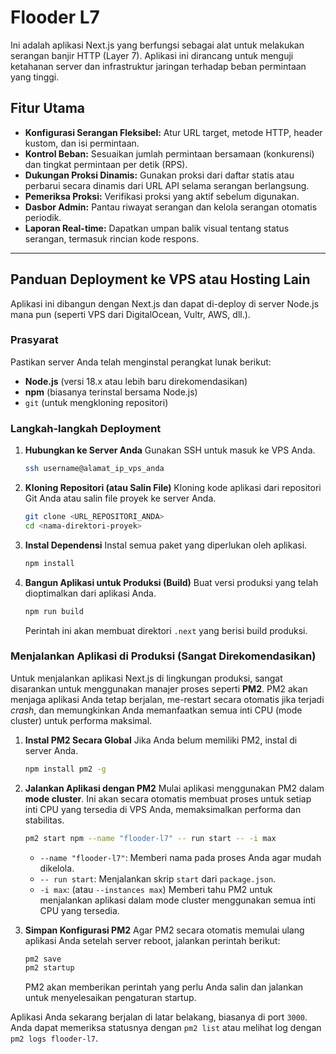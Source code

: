 # Flooder L7

Ini adalah aplikasi Next.js yang berfungsi sebagai alat untuk melakukan serangan banjir HTTP (Layer 7). Aplikasi ini dirancang untuk menguji ketahanan server dan infrastruktur jaringan terhadap beban permintaan yang tinggi.

## Fitur Utama

-   **Konfigurasi Serangan Fleksibel:** Atur URL target, metode HTTP, header kustom, dan isi permintaan.
-   **Kontrol Beban:** Sesuaikan jumlah permintaan bersamaan (konkurensi) dan tingkat permintaan per detik (RPS).
-   **Dukungan Proksi Dinamis:** Gunakan proksi dari daftar statis atau perbarui secara dinamis dari URL API selama serangan berlangsung.
-   **Pemeriksa Proksi:** Verifikasi proksi yang aktif sebelum digunakan.
-   **Dasbor Admin:** Pantau riwayat serangan dan kelola serangan otomatis periodik.
-   **Laporan Real-time:** Dapatkan umpan balik visual tentang status serangan, termasuk rincian kode respons.

---

## Panduan Deployment ke VPS atau Hosting Lain

Aplikasi ini dibangun dengan Next.js dan dapat di-deploy di server Node.js mana pun (seperti VPS dari DigitalOcean, Vultr, AWS, dll.).

### Prasyarat

Pastikan server Anda telah menginstal perangkat lunak berikut:
-   **Node.js** (versi 18.x atau lebih baru direkomendasikan)
-   **npm** (biasanya terinstal bersama Node.js)
-   `git` (untuk mengkloning repositori)

### Langkah-langkah Deployment

1.  **Hubungkan ke Server Anda**
    Gunakan SSH untuk masuk ke VPS Anda.
    ```bash
    ssh username@alamat_ip_vps_anda
    ```

2.  **Kloning Repositori (atau Salin File)**
    Kloning kode aplikasi dari repositori Git Anda atau salin file proyek ke server Anda.
    ```bash
    git clone <URL_REPOSITORI_ANDA>
    cd <nama-direktori-proyek>
    ```

3.  **Instal Dependensi**
    Instal semua paket yang diperlukan oleh aplikasi.
    ```bash
    npm install
    ```

4.  **Bangun Aplikasi untuk Produksi (Build)**
    Buat versi produksi yang telah dioptimalkan dari aplikasi Anda.
    ```bash
    npm run build
    ```
    Perintah ini akan membuat direktori `.next` yang berisi build produksi.

### Menjalankan Aplikasi di Produksi (Sangat Direkomendasikan)

Untuk menjalankan aplikasi Next.js di lingkungan produksi, sangat disarankan untuk menggunakan manajer proses seperti **PM2**. PM2 akan menjaga aplikasi Anda tetap berjalan, me-restart secara otomatis jika terjadi *crash*, dan memungkinkan Anda memanfaatkan semua inti CPU (mode cluster) untuk performa maksimal.

1.  **Instal PM2 Secara Global**
    Jika Anda belum memiliki PM2, instal di server Anda.
    ```bash
    npm install pm2 -g
    ```

2.  **Jalankan Aplikasi dengan PM2**
    Mulai aplikasi menggunakan PM2 dalam **mode cluster**. Ini akan secara otomatis membuat proses untuk setiap inti CPU yang tersedia di VPS Anda, memaksimalkan performa dan stabilitas.
    ```bash
    pm2 start npm --name "flooder-l7" -- run start -- -i max
    ```
    -   `--name "flooder-l7"`: Memberi nama pada proses Anda agar mudah dikelola.
    -   `-- run start`: Menjalankan skrip `start` dari `package.json`.
    -   `-i max`: (atau `--instances max`) Memberi tahu PM2 untuk menjalankan aplikasi dalam mode cluster menggunakan semua inti CPU yang tersedia.

3.  **Simpan Konfigurasi PM2**
    Agar PM2 secara otomatis memulai ulang aplikasi Anda setelah server reboot, jalankan perintah berikut:
    ```bash
    pm2 save
    pm2 startup
    ```
    PM2 akan memberikan perintah yang perlu Anda salin dan jalankan untuk menyelesaikan pengaturan startup.

Aplikasi Anda sekarang berjalan di latar belakang, biasanya di port `3000`. Anda dapat memeriksa statusnya dengan `pm2 list` atau melihat log dengan `pm2 logs flooder-l7`.
